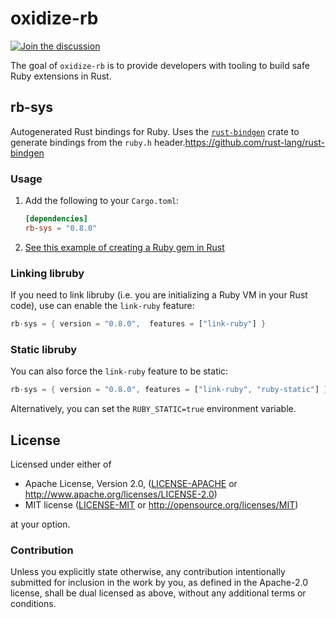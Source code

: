 # oxidize-rb

[![Join the discussion](https://img.shields.io/badge/slack-chat-blue.svg)](https://join.slack.com/t/oxidize-rb/shared_invite/zt-16zv5tqte-Vi7WfzxCesdo2TqF_RYBCw) 

The goal of `oxidize-rb` is to provide developers with tooling to build safe
Ruby extensions in Rust.

## rb-sys

Autogenerated Rust bindings for Ruby. Uses the [`rust-bindgen`](https://github.com/rust-lang/rust-bindgen) crate to generate bindings from the `ruby.h` header.https://github.com/rust-lang/rust-bindgen

### Usage

1. Add the following to your `Cargo.toml`:

   ```toml
   [dependencies]
   rb-sys = "0.8.0"
   ```

2. [See this example of creating a Ruby gem in Rust](./examples/rust_reverse)

### Linking libruby

If you need to link libruby (i.e. you are initializing a Ruby VM in your Rust code), use can enable the `link-ruby` feature:

```rust
rb-sys = { version = "0.8.0",  features = ["link-ruby"] }
```

### Static libruby

You can also force the `link-ruby` feature to be static:

```rust
rb-sys = { version = "0.8.0", features = ["link-ruby", "ruby-static"] }
```

Alternatively, you can set the `RUBY_STATIC=true` environment variable.

## License

Licensed under either of

 * Apache License, Version 2.0, ([LICENSE-APACHE](LICENSE-APACHE) or
   http://www.apache.org/licenses/LICENSE-2.0)
 * MIT license ([LICENSE-MIT](LICENSE-MIT) or
   http://opensource.org/licenses/MIT)

at your option.

### Contribution

Unless you explicitly state otherwise, any contribution intentionally submitted
for inclusion in the work by you, as defined in the Apache-2.0 license, shall be
dual licensed as above, without any additional terms or conditions.
